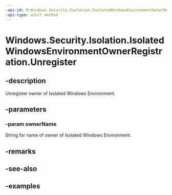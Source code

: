 ```yaml
---
-api-id: M:Windows.Security.Isolation.IsolatedWindowsEnvironmentOwnerRegistration.Unregister(System.String)
-api-type: winrt method
---
```


<!-- Method syntax.
public void IsolatedWindowsEnvironmentOwnerRegistration.Unregister(String ownerName)
-->

# Windows.Security.Isolation.IsolatedWindowsEnvironmentOwnerRegistration.Unregister

## -description
Unregister owner of Isolated Windows Environment.
## -parameters
### -param ownerName
String for name of owner of Isolated Windows Environment.
## -remarks

## -see-also

## -examples

